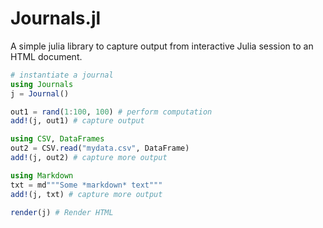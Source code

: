 # Journals.jl

A simple julia library to capture output from interactive Julia session to an HTML document. 

```julia
# instantiate a journal
using Journals
j = Journal()

out1 = rand(1:100, 100) # perform computation
add!(j, out1) # capture output

using CSV, DataFrames
out2 = CSV.read("mydata.csv", DataFrame)
add!(j, out2) # capture more output

using Markdown
txt = md"""Some *markdown* text"""
add!(j, txt) # capture more output

render(j) # Render HTML 
```

